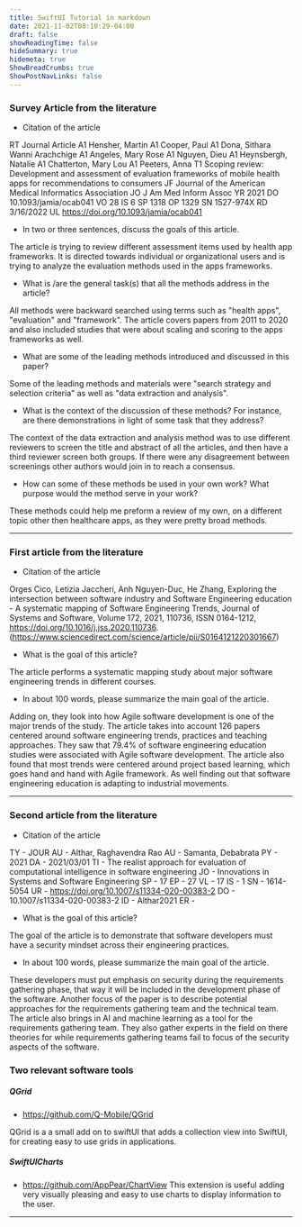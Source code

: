 ```yaml
---
title: SwiftUI Tutorial in markdown
date: 2021-11-02T08:10:29-04:00
draft: false
showReadingTime: false
hideSummary: true
hidemeta: true
ShowBreadCrumbs: true
ShowPostNavLinks: false
---
```


### Survey Article from the literature


 - Citation of the article

 RT Journal Article
 A1 Hensher, Martin
 A1 Cooper, Paul
 A1 Dona, Sithara Wanni Arachchige
 A1 Angeles, Mary Rose
 A1 Nguyen, Dieu
 A1 Heynsbergh, Natalie
 A1 Chatterton, Mary Lou
 A1 Peeters, Anna
 T1 Scoping review: Development and assessment of evaluation frameworks of mobile health apps for recommendations to consumers
 JF Journal of the American Medical Informatics Association
 JO J Am Med Inform Assoc
 YR 2021
 DO 10.1093/jamia/ocab041
 VO 28
 IS 6
 SP 1318
 OP 1329
 SN 1527-974X
 RD 3/16/2022
 UL https://doi.org/10.1093/jamia/ocab041


 - In two or three sentences, discuss the goals of this article.

 The article is trying to review different assessment items used by health app frameworks. It is directed towards individual or organizational users and is trying to analyze the evaluation methods used in the apps frameworks.


 - What is /are the general task(s) that all the methods address in the article?

 All methods were backward searched using terms such as "health apps", "evaluation" and "framework". The article covers papers from 2011 to 2020 and also included studies that were about scaling and scoring to the apps frameworks as well.


 - What are some of the leading methods introduced and discussed in this paper?

 Some of the leading methods and materials were "search strategy and selection criteria" as well as "data extraction and analysis".


 - What is the context of the discussion of these methods? For instance, are there demonstrations in light of some task that they address?

 The context of the data extraction and analysis method was to use different reviewers to screen the title and abstract of all the articles, and then have a third reviewer screen both groups. If there were any disagreement between screenings other authors would join in to reach a consensus.



 - How can some of these methods be used in your own work? What purpose would the method serve in your work?

 These methods could help me preform a review of my own, on a different topic other then healthcare apps, as they were pretty broad methods.


---

### First article from the literature

 - Citation of the article

 Orges Cico, Letizia Jaccheri, Anh Nguyen-Duc, He Zhang,
Exploring the intersection between software industry and Software Engineering education - A systematic mapping of Software Engineering Trends,
Journal of Systems and Software,
Volume 172,
2021,
110736,
ISSN 0164-1212,
https://doi.org/10.1016/j.jss.2020.110736.
(https://www.sciencedirect.com/science/article/pii/S0164121220301667)


 - What is the goal of this article?

 The article performs a systematic mapping study about major software engineering trends in different courses.

 - In about 100 words, please summarize the main goal of the article.

 Adding on, they look into how Agile software development is one of the major trends of the study. The article takes into account 126 papers centered around software engineering trends, practices and teaching approaches. They saw that 79.4% of software engineering education studies were associated with Agile software development. The article also found that most trends were centered around project based learning, which goes hand and hand with Agile framework. As well finding out that software engineering education is adapting to industrial movements.

---

### Second article from the literature

 - Citation of the article

 TY  - JOUR
AU  - Althar, Raghavendra Rao
AU  - Samanta, Debabrata
PY  - 2021
DA  - 2021/03/01
TI  - The realist approach for evaluation of computational intelligence in software engineering
JO  - Innovations in Systems and Software Engineering
SP  - 17
EP  - 27
VL  - 17
IS  - 1
SN  - 1614-5054
UR  - https://doi.org/10.1007/s11334-020-00383-2
DO  - 10.1007/s11334-020-00383-2
ID  - Althar2021
ER  -


 - What is the goal of this article?

 The goal of the article is to demonstrate that software developers must have a security mindset across their engineering practices.

 - In about 100 words, please summarize the main goal of the article.

 These developers must put emphasis on security during the requirements gathering phase, that way it will be included in the development phase of the software. Another focus of the paper is to describe potential approaches for the requirements gathering team and the technical team. The article also brings in AI and machine learning as a tool for the requirements gathering team. They also gather experts in the field on there theories for while requirements gathering teams fail to focus of the security aspects of the software.


### Two relevant software tools

##### QGrid
- https://github.com/Q-Mobile/QGrid

QGrid is a a small add on to swiftUI that adds a collection view into SwiftUI, for creating easy to use grids in applications.

##### SwiftUICharts
- https://github.com/AppPear/ChartView
This extension is useful adding very visually pleasing and easy to use charts to display information to the user.



---
